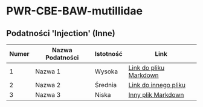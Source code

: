 # PWR-CBE-BAW-mutillidae



## Podatności 'Injection' (Inne)

| Numer | Nazwa Podatności | Istotność | Link |
|-------|------------------|-----------|------|
| 1     | Nazwa 1          | Wysoka    | [Link do pliku Markdown](OWASP%202013/A1%20-%20Injection%20(Other)/Buffer%20Overflow.md) |
| 2     | Nazwa 2          | Średnia   | [Link do innego pliku](sciezka/do/innej_podatnosci.md) |
| 3     | Nazwa 3          | Niska     | [Inny plik Markdown](sciezka/do/kolejnej_podatnosci.md) |
